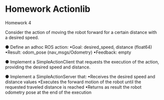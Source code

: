 # Homework Actionlib
Homework 4

Consider the action of moving the robot forward for a certain distance with a 
desired speed.

● Define an ad­hoc ROS action:
  •Goal: desired_speed, distance (float64)
  •Result: odom_pose (nav_msgs/Odometry) 
  •Feedback: empty 
  
● Implement a SimpleActionClient that requests the execution of the action, 
  providing the desired speed and distance.
  
● Implement a SimpleActionServer that:
  •Receives the desired speed and distance values
  •Executes the forward motion of the robot until the requested traveled distance is reached
  •Returns as result the robot odometry pose at the end of the execution

